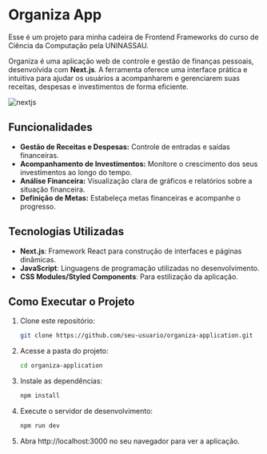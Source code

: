 # Organiza App

Esse é um projeto para minha cadeira de Frontend Frameworks do curso de Ciência da Computação pela UNINASSAU.

Organiza é uma aplicação web de controle e gestão de finanças pessoais, desenvolvida com **Next.js**. A ferramenta oferece uma interface prática e intuitiva para ajudar os usuários a acompanharem e gerenciarem suas receitas, despesas e investimentos de forma eficiente. 

![nextjs](https://github.com/user-attachments/assets/cf4a6e6e-be49-4e2c-897c-9f6656f11547)

## Funcionalidades

- **Gestão de Receitas e Despesas:** Controle de entradas e saídas financeiras.
- **Acompanhamento de Investimentos:** Monitore o crescimento dos seus investimentos ao longo do tempo.
- **Análise Financeira:** Visualização clara de gráficos e relatórios sobre a situação financeira.
- **Definição de Metas:** Estabeleça metas financeiras e acompanhe o progresso.

## Tecnologias Utilizadas
- **Next.js**: Framework React para construção de interfaces e páginas dinâmicas.
- **JavaScript**: Linguagens de programação utilizadas no desenvolvimento.
- **CSS Modules/Styled Components**: Para estilização da aplicação.

## Como Executar o Projeto

1. Clone este repositório:
   ```bash
   git clone https://github.com/seu-usuario/organiza-application.git

2. Acesse a pasta do projeto:
   ```bash
   cd organiza-application

3. Instale as dependências:
   ```bash
   npm install

4. Execute o servidor de desenvolvimento:
    ```bash
    npm run dev

5. Abra http://localhost:3000 no seu navegador para ver a aplicação.


